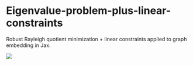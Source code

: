# Eigenvalue-problem-plus-linear-constraints
Robust Rayleigh quotient minimization + linear constraints applied to graph embedding in Jax.

![](results/ev_init_pgd_top_level.gif)
